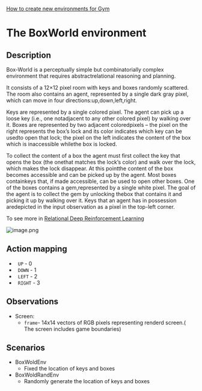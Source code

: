 [How to create new environments for Gym](https://medium.com/@apoddar573/making-your-own-custom-environment-in-gym-c3b65ff8cdaa)
# The BoxWorld environment
## Description
Box-World is a perceptually simple but combinatorially complex environment that requires abstractrelational reasoning and planning.

It consists of a 12×12 pixel room with keys and boxes randomly scattered. The room also contains an agent, represented by a single dark gray pixel, which can move in four directions:up,down,left,right.

Keys are represented by a single colored pixel. The agent can pick up a loose key (i.e., one notadjacent to any other colored pixel) by walking over it. Boxes are represented by two adjacent coloredpixels – the pixel on the right represents the box’s lock and its color indicates which key can be usedto open that lock; the pixel on the left indicates the content of the box which is inaccessible whilethe box is locked.

To collect the content of a box the agent must first collect the key that opens the box (the onethat matches the lock’s color) and walk over the lock, which makes the lock disappear. At this pointthe content of the box becomes accessible and can be picked up by the agent. Most boxes containkeys that, if made accessible, can be used to open other boxes. One of the boxes contains a gem,represented by a single white pixel. The goal of the agent is to collect the gem by unlocking thebox that contains it and picking it up by walking over it. Keys that an agent has in possession aredepicted in the input observation as a pixel in the top-left corner.

To see more in [Relational Deep Reinforcement Learning](https://arxiv.org/abs/1806.01830)

![image.png](http://ww1.sinaimg.cn/large/74c11ddely1g905iyrrusj20nu0ixwfh.jpg)
## Action mapping
- ``` UP``` - 0
- ``` DOWN``` - 1
- ``` LEFT``` - 2
- ``` RIGHT``` - 3

## Observations
- Screen:
    - ```frame```- 14x14 vectors of RGB pixels representing renderd screen.( The screen includes game boundaries)



## Scenarios
- BoxWoldEnv
    - Fixed the location of keys and boxes
- BoxWoldRandEnv
    - Randomly generate the location of keys and boxes
